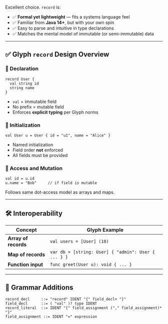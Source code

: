 Excellent choice. `record` is:

* ✅ **Formal yet lightweight** — fits a systems language feel
* ✅ Familiar from **Java 14+**, but with your own spin
* ✅ Easy to parse and intuitive in type declarations
* ✅ Matches the mental model of immutable (or semi-immutable) data

---

## ✅ Glyph `record` Design Overview

### 🔸 Declaration

```glyph
record User {
  val string id
  string name
}
```

* `val` = immutable field
* No prefix = mutable field
* Enforces **explicit typing** per Glyph norms

### 🔸 Initialization

```glyph
val User u = User { id = "u1", name = "Alice" }
```

* Named initialization
* Field order **not** enforced
* All fields must be provided

### 🔸 Access and Mutation

```glyph
val id = u.id
u.name = "Bob"     // if field is mutable
```

Follows same dot-access model as arrays and maps.

---

## 🛠 Interoperability

| Concept              | Glyph Example                                       |
| -------------------- | --------------------------------------------------- |
| **Array of records** | `val users = [User] (10)`                           |
| **Map of records**   | `var db = [string: User] { "admin": User { ... } }` |
| **Function input**   | `func greet(User u): void { ... }`                  |

---

## 🧾 Grammar Additions

```ebnf
record_decl     ::= "record" IDENT "{" field_decl+ "}"
field_decl      ::= ( "val" )? type IDENT
record_literal  ::= IDENT "{" field_assignment ("," field_assignment)* "}"
field_assignment ::= IDENT "=" expression
```
